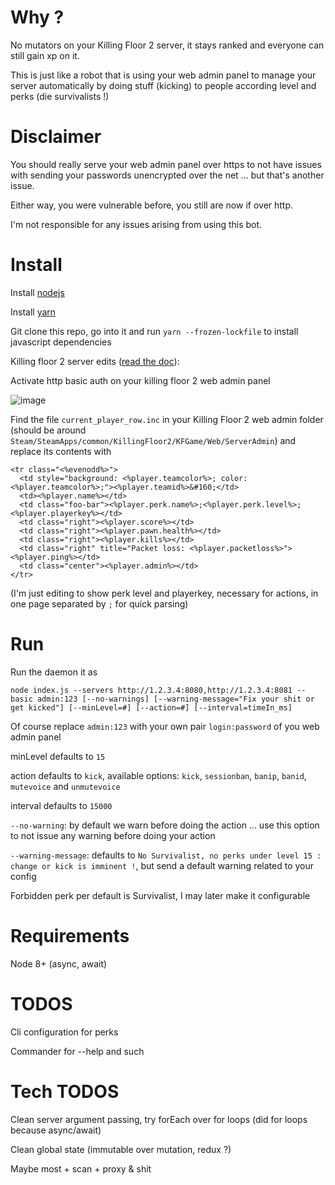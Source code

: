 # Why ?

No mutators on your Killing Floor 2 server, it stays ranked and everyone can still gain xp on it.

This is just like a robot that is using your web admin panel to manage your server automatically by doing stuff (kicking) to people according level and perks (die survivalists !)

# Disclaimer

You should really serve your web admin panel over https to not have issues with sending your passwords unencrypted over the net ... but that's another issue.

Either way, you were vulnerable before, you still are now if over http.

I'm not responsible for any issues arising from using this bot.

# Install

Install [nodejs](https://nodejs.org)

Install [yarn](https://yarnpkg.com)

Git clone this repo, go into it and run `yarn --frozen-lockfile` to install javascript dependencies

Killing floor 2 server edits ([read the doc](https://wiki.tripwireinteractive.com/index.php?title=Dedicated_Server_%28Killing_Floor_2%29#Setting_Up_Web_Admin)):

Activate http basic auth on your killing floor 2 web admin panel

![image](https://user-images.githubusercontent.com/1826366/35134456-bd68cd68-fcd6-11e7-882b-3b8453a3a356.png)

Find the file `current_player_row.inc` in your Killing Floor 2 web admin folder (should be around `Steam/SteamApps/common/KillingFloor2/KFGame/Web/ServerAdmin`) and replace its contents with
```
<tr class="<%evenodd%>">
  <td style="background: <%player.teamcolor%>; color: <%player.teamcolor%>;"><%player.teamid%>&#160;</td>
  <td><%player.name%></td>
  <td class="foo-bar"><%player.perk.name%>;<%player.perk.level%>;<%player.playerkey%></td>
  <td class="right"><%player.score%></td>
  <td class="right"><%player.pawn.health%></td>
  <td class="right"><%player.kills%></td>
  <td class="right" title="Packet loss: <%player.packetloss%>"><%player.ping%></td>
  <td class="center"><%player.admin%></td>
</tr>
```
(I'm just editing to show perk level and playerkey, necessary for actions, in one page separated by `;` for quick parsing)

# Run
Run the daemon it as

`node index.js --servers http://1.2.3.4:8080,http://1.2.3.4:8081 --basic admin:123 [--no-warnings] [--warning-message="Fix your shit or get kicked"] [--minLevel=#] [--action=#] [--interval=timeIn_ms]`

Of course replace `admin:123` with your own pair `login:password` of you web admin panel

minLevel defaults to `15`

action defaults to `kick`, available options: `kick`, `sessionban`, `banip`, `banid`, `mutevoice` and `unmutevoice`

interval defaults to `15000`

`--no-warning`: by default we warn before doing the action ... use this option to not issue any warning before doing your action

`--warning-message`: defaults to `No Survivalist, no perks under level 15 : change or kick is imminent !`, but send a default warning related to your config

Forbidden perk per default is Survivalist, I may later make it configurable

# Requirements

Node 8+ (async, await)

# TODOS

Cli configuration for perks

Commander for --help and such

# Tech TODOS

Clean server argument passing, try forEach over for loops (did for loops because async/await)

Clean global state (immutable over mutation, redux ?)

Maybe most + scan + proxy & shit